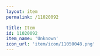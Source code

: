 ```yaml
---
layout: item
permalink: /11020092

title: Item
id: 11020092
item_name: 'Unknown'
icon_url: 'item/icon/11050048.png'
---
```

